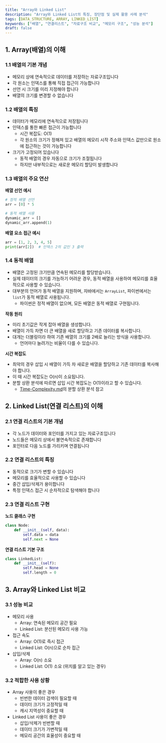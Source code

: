 ```yaml
---
title: "Array와 Linked List"
description: "Array와 Linked List의 특징, 장단점 및 실제 활용 사례 분석"
tags: [DATA_STRUCTURE, ARRAY, LINKED_LIST]
keywords: ["배열", "연결리스트", "자료구조 비교", "메모리 구조", "성능 분석"]
draft: false
---
```


## 1. Array(배열)의 이해

### 1.1 배열의 기본 개념
- 메모리 상에 연속적으로 데이터를 저장하는 자료구조입니다
- 각 원소는 인덱스를 통해 직접 접근이 가능합니다
- 선언 시 크기를 미리 지정해야 합니다
- 배열의 크기를 변경할 수 없습니다

### 1.2 배열의 특징
- 데이터가 메모리에 연속적으로 저장됩니다
- 인덱스를 통한 빠른 접근이 가능합니다
  - 시간 복잡도: O(1)
  - 각 원소의 크기가 정해져 있고 배열의 메모리 시작 주소와 인덱스 값만으로 원소에 접근하는 것이 가능합니다
- 크기가 고정되어 있습니다
    - 동적 배열의 경우 자동으로 크기가 조절됩니다
    - 하지만 내부적으로는 새로운 메모리 할당이 발생합니다

### 1.3 배열의 주요 연산
**배열 선언 예시**
```python
# 정적 배열 선언
arr = [0] * 5

# 동적 배열 사용
dynamic_arr = []
dynamic_arr.append(1)
```

**배열 요소 접근 예시**
```python
arr = [1, 2, 3, 4, 5]
print(arr[2])  # 인덱스 2의 값인 3 출력
```

### 1.4 동적 배열
- 배열은 고정된 크기만큼 연속된 메모리를 할당받습니다.
- 실제 데이터의 크기를 가늠하기 어려운 경우, 동적 배열을 사용하여 메모리를 효율적으로 사용할 수 있습니다.
- 대부분의 언어가 동적 배열을 지원하며, 자바에서는 `ArrayList`, 파이썬에서는 `list`가 동적 배열로 사용됩니다.
  - 파이썬은 정적 배열이 없으며, 모든 배열은 동적 배열로 구현됩니다.

**작동 원리**
- 미리 초기값은 작게 잡아 배열을 생성합니다.
- 배열이 가득 차면 더 큰 배열을 새로 할당하고 기존 데이터를 복사합니다.
- 대개는 더블링이라 하여 기존 배열의 크기를 2배로 늘리는 방식을 사용합니다.
  - 언어마다 늘려가는 비율이 다를 수 있습니다.

**시간 복잡도**
- 최악의 경우 삽입 시 배열이 가득 차 새로운 배열을 할당하고 기존 데이터를 복사해야 합니다.
- 이 때 시간 복잡도는 O(n)이 소요됩니다.
- 분할 상환 분석에 따르면 삽입 시간 복잡도는 O(1)이라고 할 수 있습니다.
  - [Time-Complexity.md](../../Algorithm/Time-Complexity/Time-Complexity.md)의 분할 상환 분석 참고


## 2. Linked List(연결 리스트)의 이해

### 2.1 연결 리스트의 기본 개념
- 각 노드가 데이터와 포인터를 가지고 있는 자료구조입니다
- 노드들은 메모리 상에서 불연속적으로 존재합니다
- 포인터로 다음 노드를 가리키며 연결됩니다

### 2.2 연결 리스트의 특징
- 동적으로 크기가 변할 수 있습니다
- 메모리를 효율적으로 사용할 수 있습니다
- 중간 삽입/삭제가 용이합니다
- 특정 인덱스 접근 시 순차적으로 탐색해야 합니다

### 2.3 연결 리스트 구현
**노드 클래스 구현**
```python
class Node:
    def __init__(self, data):
        self.data = data
        self.next = None
```

**연결 리스트 기본 구조**
```python
class LinkedList:
    def __init__(self):
        self.head = None
        self.length = 0
```

## 3. Array와 Linked List 비교

### 3.1 성능 비교
- 메모리 사용
    - Array: 연속된 메모리 공간 필요
    - Linked List: 분산된 메모리 사용 가능
- 접근 속도
    - Array: O(1)로 즉시 접근
    - Linked List: O(n)으로 순차 접근
- 삽입/삭제
    - Array: O(n) 소요
    - Linked List: O(1) 소요 (위치를 알고 있는 경우)

### 3.2 적합한 사용 상황
- Array 사용이 좋은 경우
    - 빈번한 데이터 검색이 필요할 때
    - 데이터 크기가 고정적일 때
    - 캐시 지역성이 중요할 때
- Linked List 사용이 좋은 경우
    - 삽입/삭제가 빈번할 때
    - 데이터 크기가 가변적일 때
    - 메모리 공간의 효율성이 중요할 때